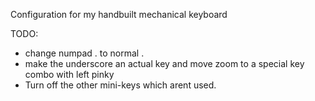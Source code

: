 Configuration for my handbuilt mechanical keyboard

TODO: 
- change numpad . to normal .
- make the underscore an actual key and move zoom to a special key combo with left pinky
- Turn off the other mini-keys which arent used.
